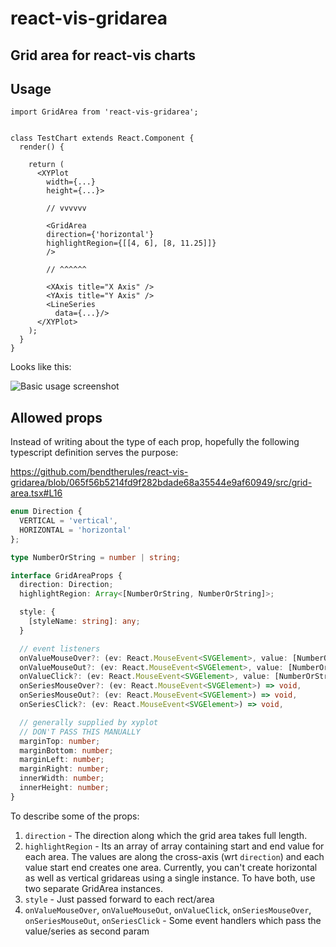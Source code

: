 # react-vis-gridarea

## Grid area for react-vis charts

Usage
-----
```
import GridArea from 'react-vis-gridarea';


class TestChart extends React.Component {
  render() {
    
    return (
      <XYPlot
        width={...}
        height={...}>

        // vvvvvv

        <GridArea 
        direction={'horizontal'} 
        highlightRegion={[[4, 6], [8, 11.25]]}
        />

        // ^^^^^^

        <XAxis title="X Axis" />
        <YAxis title="Y Axis" />
        <LineSeries
          data={...}/>
      </XYPlot>
    );
  }
}
```

Looks like this:

![Basic usage screenshot](https://imgur.com/XMHTa1D.png)

Allowed props
--------
Instead of writing about the type of each prop, hopefully the following typescript definition serves the purpose:

https://github.com/bendtherules/react-vis-gridarea/blob/065f56b5214fd9f282bdade68a35544e9af60949/src/grid-area.tsx#L16

```typescript
enum Direction {
  VERTICAL = 'vertical',
  HORIZONTAL = 'horizontal'
};

type NumberOrString = number | string;

interface GridAreaProps {
  direction: Direction;
  highlightRegion: Array<[NumberOrString, NumberOrString]>;

  style: {
    [styleName: string]: any;
  }

  // event listeners
  onValueMouseOver?: (ev: React.MouseEvent<SVGElement>, value: [NumberOrString, NumberOrString]) => void,
  onValueMouseOut?: (ev: React.MouseEvent<SVGElement>, value: [NumberOrString, NumberOrString]) => void,
  onValueClick?: (ev: React.MouseEvent<SVGElement>, value: [NumberOrString, NumberOrString]) => void,
  onSeriesMouseOver?: (ev: React.MouseEvent<SVGElement>) => void,
  onSeriesMouseOut?: (ev: React.MouseEvent<SVGElement>) => void,
  onSeriesClick?: (ev: React.MouseEvent<SVGElement>) => void,

  // generally supplied by xyplot
  // DON'T PASS THIS MANUALLY
  marginTop: number;
  marginBottom: number;
  marginLeft: number;
  marginRight: number;
  innerWidth: number;
  innerHeight: number;
}
```

To describe some of the props:

1. `direction` - The direction along which the grid area takes full length.
2. `highlightRegion` - Its an array of array containing start and end value for each area. The values are along the cross-axis (wrt `direction`) and each value start end creates one area. Currently, you can't create horizontal as well as vertical gridareas using a single instance. To have both, use two separate GridArea instances.
3. `style` - Just passed forward to each rect/area
4. `onValueMouseOver`, `onValueMouseOut`, `onValueClick`, `onSeriesMouseOver`, `onSeriesMouseOut`, `onSeriesClick` - Some event handlers which pass the value/series as second param

